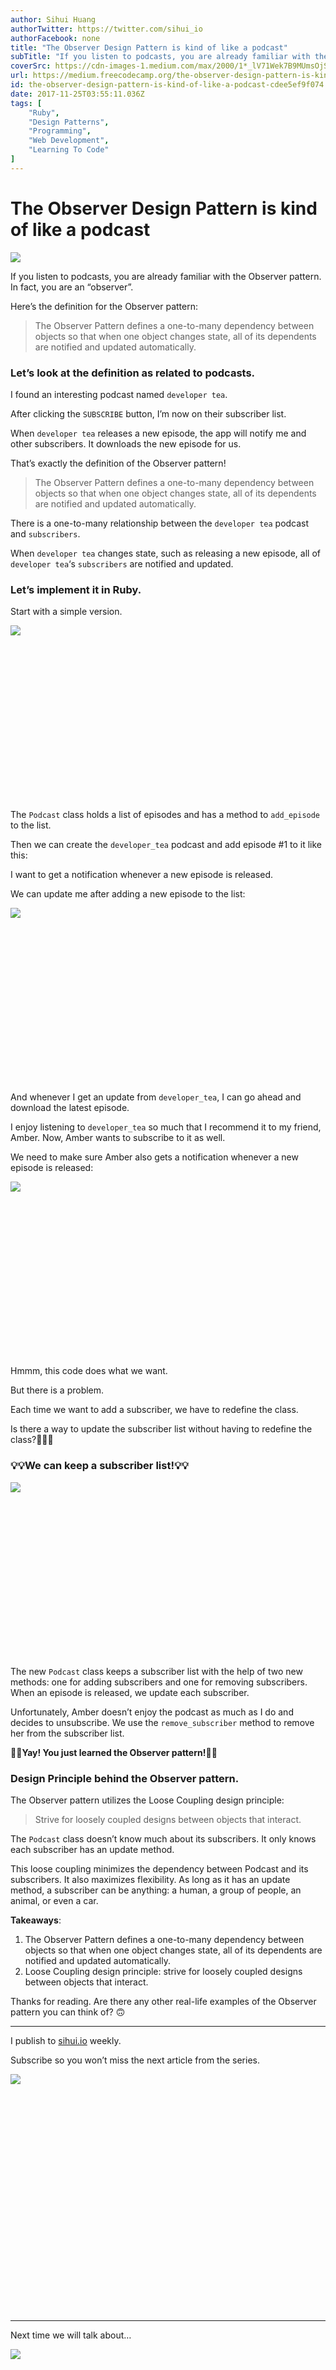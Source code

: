 ```yaml
---
author: Sihui Huang
authorTwitter: https://twitter.com/sihui_io
authorFacebook: none
title: "The Observer Design Pattern is kind of like a podcast"
subTitle: "If you listen to podcasts, you are already familiar with the Observer pattern. In fact, you are an “observer”...."
coverSrc: https://cdn-images-1.medium.com/max/2000/1*_lV71Wek7B9MUmsOjS76gQ.png
url: https://medium.freecodecamp.org/the-observer-design-pattern-is-kind-of-like-a-podcast-cdee5ef9f074
id: the-observer-design-pattern-is-kind-of-like-a-podcast-cdee5ef9f074
date: 2017-11-25T03:55:11.036Z
tags: [
	"Ruby",
	"Design Patterns",
	"Programming",
	"Web Development",
	"Learning To Code"
]
---
```

# The Observer Design Pattern is kind of like a podcast











![](https://cdn-images-1.medium.com/max/2000/1*_lV71Wek7B9MUmsOjS76gQ.png)












If you listen to podcasts, you are already familiar with the Observer pattern. In fact, you are an “observer”.

Here’s the definition for the Observer pattern:

> The Observer Pattern defines a one-to-many dependency between objects so that when one object changes state, all of its dependents are notified and updated automatically.

### Let’s look at the definition as related to podcasts.

I found an interesting podcast named `developer tea`.














After clicking the `SUBSCRIBE` button, I’m now on their subscriber list.














When `developer tea` releases a new episode, the app will notify me and other subscribers. It downloads the new episode for us.














That’s exactly the definition of the Observer pattern!

> The Observer Pattern defines a one-to-many dependency between objects so that when one object changes state, all of its dependents are notified and updated automatically.

There is a one-to-many relationship between the `developer tea` podcast and `subscribers`.

When `developer tea` changes state, such as releasing a new episode, all of `developer tea`‘s `subscribers` are notified and updated.

### Let’s implement it in Ruby.

Start with a simple version.





![](https://i.embed.ly/1/display/resize?url=https%3A%2F%2Favatars1.githubusercontent.com%2Fu%2F3139206%3Fv%3D4%26s%3D400&key=a19fcc184b9711e1b4764040d3dc5c07&width=40)


<iframe width="700" height="250" data-src="https://medium.freecodecamp.org/media/f2bed67c5468dbfbe7a08b3359afd0ef?postId=cdee5ef9f074" data-media-id="f2bed67c5468dbfbe7a08b3359afd0ef" data-thumbnail="https://i.embed.ly/1/image?url=https%3A%2F%2Favatars1.githubusercontent.com%2Fu%2F3139206%3Fv%3D4%26s%3D400&amp;key=a19fcc184b9711e1b4764040d3dc5c07" class="progressiveMedia-iframe js-progressiveMedia-iframe" allowfullscreen="" frameborder="0"></iframe>








The `Podcast` class holds a list of episodes and has a method to `add_episode` to the list.

Then we can create the `developer_tea` podcast and add episode #1 to it like this:














I want to get a notification whenever a new episode is released.

We can update me after adding a new episode to the list:





![](https://i.embed.ly/1/display/resize?url=https%3A%2F%2Favatars1.githubusercontent.com%2Fu%2F3139206%3Fv%3D4%26s%3D400&key=a19fcc184b9711e1b4764040d3dc5c07&width=40)


<iframe width="700" height="250" data-src="https://medium.freecodecamp.org/media/9897ad37bbf6ed5a583401bda0b9fb8d?postId=cdee5ef9f074" data-media-id="9897ad37bbf6ed5a583401bda0b9fb8d" data-thumbnail="https://i.embed.ly/1/image?url=https%3A%2F%2Favatars1.githubusercontent.com%2Fu%2F3139206%3Fv%3D4%26s%3D400&amp;key=a19fcc184b9711e1b4764040d3dc5c07" class="progressiveMedia-iframe js-progressiveMedia-iframe" allowfullscreen="" frameborder="0"></iframe>








And whenever I get an update from `developer_tea`, I can go ahead and download the latest episode.

I enjoy listening to `developer_tea` so much that I recommend it to my friend, Amber. Now, Amber wants to subscribe to it as well.














We need to make sure Amber also gets a notification whenever a new episode is released:





![](https://i.embed.ly/1/display/resize?url=https%3A%2F%2Favatars1.githubusercontent.com%2Fu%2F3139206%3Fv%3D4%26s%3D400&key=a19fcc184b9711e1b4764040d3dc5c07&width=40)


<iframe width="700" height="250" data-src="https://medium.freecodecamp.org/media/b3d73893b052682093e7576723cfde56?postId=cdee5ef9f074" data-media-id="b3d73893b052682093e7576723cfde56" data-thumbnail="https://i.embed.ly/1/image?url=https%3A%2F%2Favatars1.githubusercontent.com%2Fu%2F3139206%3Fv%3D4%26s%3D400&amp;key=a19fcc184b9711e1b4764040d3dc5c07" class="progressiveMedia-iframe js-progressiveMedia-iframe" allowfullscreen="" frameborder="0"></iframe>








Hmmm, this code does what we want.

But there is a problem.

Each time we want to add a subscriber, we have to redefine the class.

Is there a way to update the subscriber list without having to redefine the class?🤔🤔🤔

### 💡💡We can keep a subscriber list!💡💡





![](https://i.embed.ly/1/display/resize?url=https%3A%2F%2Favatars1.githubusercontent.com%2Fu%2F3139206%3Fv%3D4%26s%3D400&key=a19fcc184b9711e1b4764040d3dc5c07&width=40)


<iframe width="700" height="250" data-src="https://medium.freecodecamp.org/media/17178a47640456a1ef3e548f82334618?postId=cdee5ef9f074" data-media-id="17178a47640456a1ef3e548f82334618" data-thumbnail="https://i.embed.ly/1/image?url=https%3A%2F%2Favatars1.githubusercontent.com%2Fu%2F3139206%3Fv%3D4%26s%3D400&amp;key=a19fcc184b9711e1b4764040d3dc5c07" class="progressiveMedia-iframe js-progressiveMedia-iframe" allowfullscreen="" frameborder="0"></iframe>








The new `Podcast` class keeps a subscriber list with the help of two new methods: one for adding subscribers and one for removing subscribers. When an episode is released, we update each subscriber.














Unfortunately, Amber doesn’t enjoy the podcast as much as I do and decides to unsubscribe. We use the `remove_subscriber` method to remove her from the subscriber list.














**🎉🎉Yay! You just learned the Observer pattern!🎉🎉**

### Design Principle behind the Observer pattern.

The Observer pattern utilizes the Loose Coupling design principle:

> Strive for loosely coupled designs between objects that interact.

The `Podcast` class doesn’t know much about its subscribers. It only knows each subscriber has an update method.

This loose coupling minimizes the dependency between Podcast and its subscribers. It also maximizes flexibility. As long as it has an update method, a subscriber can be anything: a human, a group of people, an animal, or even a car.

**Takeaways**:

1.  The Observer Pattern defines a one-to-many dependency between objects so that when one object changes state, all of its dependents are notified and updated automatically.
2.  Loose Coupling design principle: strive for loosely coupled designs between objects that interact.

Thanks for reading. Are there any other real-life examples of the Observer pattern you can think of? 🙃











* * *







I publish to [sihui.io](http://www.sihui.io/) weekly.

Subscribe so you won’t miss the next article from the series.





![](https://i.embed.ly/1/display/resize?url=https%3A%2F%2Fupscri.be%2Fmedia%2Fform.jpg&key=a19fcc184b9711e1b4764040d3dc5c07&width=40)


<iframe data-width="800" data-height="400" width="700" height="350" data-src="https://medium.freecodecamp.org/media/85649cc8b67966057c7c8dde81ece26d?postId=cdee5ef9f074" data-media-id="85649cc8b67966057c7c8dde81ece26d" data-thumbnail="https://i.embed.ly/1/image?url=https%3A%2F%2Fupscri.be%2Fmedia%2Fform.jpg&amp;key=a19fcc184b9711e1b4764040d3dc5c07" class="progressiveMedia-iframe js-progressiveMedia-iframe" allowfullscreen="" frameborder="0"></iframe>


















* * *







Next time we will talk about…



![](https://cdn-images-1.medium.com/max/1600/1*dIc3a1EKWwu3dwB1sPtvRw.png)










